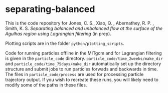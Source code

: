 # separating-balanced

This is the code repository for Jones, C. S., Xiao, Q. , Abernathey, R. P. , Smith, K. S. *Separating balanced and unbalanced flow at the surface of the Agulhas region using Lagrangian filtering* (in prep). 

Plotting scripts are in the folder `python/plotting_scripts`. 

Code for running particles offline in the MITgcm and for Lagrangian filtering is given in the `particle_code` directory. 
`particle_code/time_2weeks/make_dir` and `particle_code/time_75days/make_dir` automatically set up the directory structure and submit jobs to run particles forwads and backwards in time. 
The files in `particle_code/process` are used for processing particle trajectory output. 
If you wish to recreate these runs, you will likely need to modify some of the paths in these files. 
